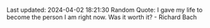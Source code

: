 Last updated: 2024-04-02 18:21:30
Random Quote: I gave my life to become the person I am right now. Was it worth it? - Richard Bach